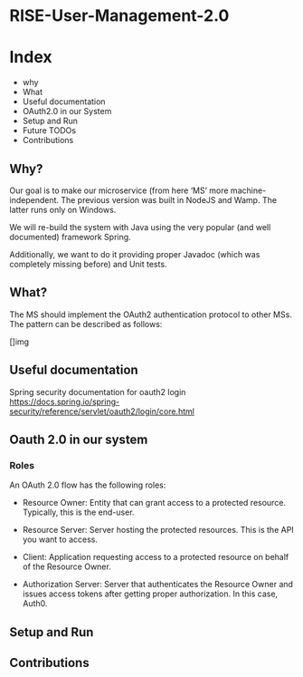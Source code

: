 # RISE-User-Management-2.0

# Index

- why
- What
- Useful documentation
- OAuth2.0 in our System
- Setup and Run
- Future TODOs
- Contributions

## Why?

Our goal is to make our microservice (from here ‘MS’ more machine-independent. The previous version was built in NodeJS and Wamp. The latter runs only on Windows.

We will re-build the system with Java using the very popular (and well documented) framework Spring.

Additionally, we want to do it providing proper Javadoc (which was completely missing before) and Unit tests.

## What?

The MS should implement the OAuth2 authentication protocol to other MSs. The pattern can be described as follows:

[]img

## Useful documentation

Spring security documentation for oauth2 login
https://docs.spring.io/spring-security/reference/servlet/oauth2/login/core.html

## Oauth 2.0 in our system

### Roles

An OAuth 2.0 flow has the following roles:

- Resource Owner: Entity that can grant access to a protected resource. Typically, this is the end-user.

- Resource Server: Server hosting the protected resources. This is the API you want to access.

- Client: Application requesting access to a protected resource on behalf of the Resource Owner.

- Authorization Server: Server that authenticates the Resource Owner and issues access tokens after getting proper authorization. In this case, Auth0.

## Setup and Run

## Contributions
